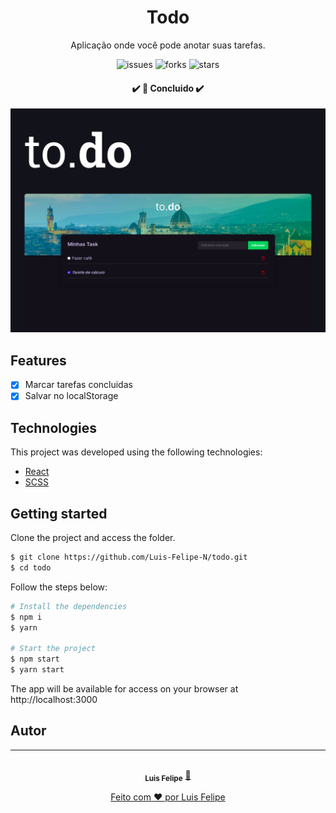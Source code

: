 <h1 align="center">Todo</h1>
<p align="center">Aplicação onde você pode anotar suas tarefas.</p>

<p align="center">
  <img  src="https://img.shields.io/github/issues/Luis-Felipe-N/todo" alt="issues">
  <img  src="https://img.shields.io/github/forks/Luis-Felipe-N/todo?color=E4A15D&style=plastic" alt="forks">
  <img  src="https://img.shields.io/github/stars/Luis-Felipe-N/todo?color=E4A15D" alt="stars">
</p>

<h4 align="center"> 
	✔️ 🚀 Concluido  ✔️
</h4>

![Todo](public/Todo.png)

## Features 

- [x] Marcar tarefas concluidas
- [x] Salvar no localStorage

## Technologies

This project was developed using the following technologies:

- [React](https://pt-br.reactjs.org/)
- [SCSS](https://sass-lang.com/)

## Getting started

Clone the project and access the folder.

```bash
$ git clone https://github.com/Luis-Felipe-N/todo.git
$ cd todo
```

Follow the steps below:
```bash
# Install the dependencies
$ npm i
$ yarn

# Start the project
$ npm start
$ yarn start
```
The app will be available for access on your browser at http://localhost:3000

## Autor
---

<p align="center" href="https://luisnunes.me/">
 <img style="border-radius: 50%;" src="https://avatars.githubusercontent.com/u/76018201?v=4" width="100px;" alt=""/>
 <br />
 <sub><b>Luis Felipe</b></sub></a> <a href="https://luisnunes.me" title="Luis Felipe">🚀</p>


<p align="center" >Feito com ❤️ por Luis Felipe</p>